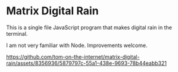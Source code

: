 # Matrix Digital Rain

This is a single file JavaScript program that makes digital rain in the terminal.

I am not very familiar with Node. Improvements welcome.

<https://github.com/tom-on-the-internet/matrix-digital-rain/assets/8356936/5879797c-55a1-438e-9693-78b44eabb321>
